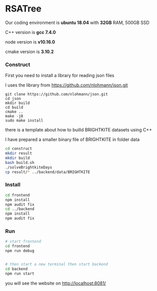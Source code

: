 # RSATree

Our coding environment is **ubuntu 18.04** with **32GB** RAM, 500GB SSD

C++ version is **gcc 7.4.0**

node version is **v10.16.0**

cmake version is **3.10.2**

### Construct

First you need to install a library for reading json files

I uses the library from https://github.com/nlohmann/json.git

```
git clone https://github.com/nlohmann/json.git
cd json
mkdir build
cd build
cmake ..
make -j8
sudo make install
```

there is a template about how to builld BRIGHTKITE datasets using C++

I have prepared a smaller binary file of BRIGHTKITE in folder data 

```bash
cd construct
mkdir result
mkdir build
bash build.sh
./solveBrightkiteDays
cp result/* ../backend/data/BRIGHTKITE
```

### Install 

```bash
cd frontend
npm install
npm audit fix 
cd ../backend
npm install
npm audit fix
```

### Run

```bash
# start frontend 
cd frontend
npm run debug


# then start a new terminal then start backend 
cd backend
npm run start
```

you will see the website on <http://localhost:8081/>